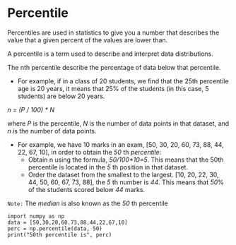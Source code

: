 # Percentile

Percentiles are used in statistics to give you a number that describes the value that a given percent of the values are lower than.

A percentile is a term used to describe and interpret data distributions.

The nth percentile describe the percentage of data below that percentile.

- For example, if in a class of 20 students, we find that the 25th percentile age is 20 years, it means that 25% of the students (in this case, 5 students) are below 20 years.

_n = (P / 100) * N_

where _P_ is the percentile, _N_ is the number of data points in that dataset, and _n_ is the number of data points.

- For example, we have 10 marks in an exam, [50, 30, 20, 60, 73, 88, 44, 22, 67, 10], in order to obtain the _50_ th _percentile_:
    - Obtain n using the formula, _50/100*10=5_. This means that the 50th percentile is located in the _5_ th position in that dataset.
    - Order the dataset from the smallest to the largest. [10, 20, 22, 30, 44, 50, 60, 67, 73, 88], the _5_ th number is _44_. This means that _50_% of the students scored below _44_ marks.

`Note:` The _median_ is also known as the _50_ th percentile


    import numpy as np
    data = [50,30,20,60.73,88,44,22,67,10]
    perc = np.percentile(data, 50)
    print("50th percentile is", perc)
